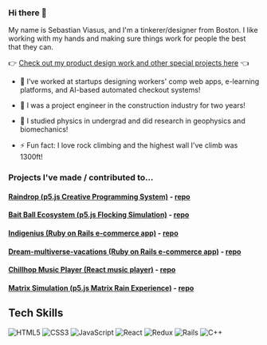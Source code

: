 ### Hi there 👋

My name is Sebastian Viasus, and I'm a tinkerer/designer from Boston. I like working with my hands and making sure things work for people the best that they can. 

👉 [Check out my product design work and other special projects here]( https://www.sebastianviasus.com/ ) 👈

- 🔭 I’ve worked at startups designing workers' comp web apps, e-learning platforms, and AI-based automated checkout systems! 

- 🚧 I was a project engineer in the construction industry for two years!

- 🌋 I studied physics in undergrad and did research in geophysics and biomechanics!

- ⚡ Fun fact: I love rock climbing and the highest wall I've climb was 1300ft!

### Projects I've made / contributed to...


#### [Raindrop (p5.js Creative Programming System)](https://seabass617.github.io/Raindrop/) - [repo](https://github.com/seabass617/Raindrop)
#### [Bait Ball Ecosystem (p5.js Flocking Simulation)](https://seabass617.github.io/Ecosystem-Project-5-Autonomy/) - [repo](https://github.com/seabass617/Ecosystem-Project-5-Autonomy)
#### [Indigenius (Ruby on Rails e-commerce app)](https://www.indigenius.space/) - [repo](https://github.com/seabass617/indigenius)
#### [Dream-multiverse-vacations (Ruby on Rails e-commerce app)](http://multiverse-vacation.herokuapp.com/) - [repo](https://github.com/seabass617/dream_multiverse_vacations)
#### [Chillhop Music Player (React music player)](https://seabass617.github.io/music-app/) - [repo](https://github.com/seabass617/music-app)
#### [Matrix Simulation (p5.js Matrix Rain Experience)](https://seabass617.github.io/Matrix-Simulation/) - [repo](https://github.com/seabass617/Matrix-Simulation)

## Tech Skills

![HTML5](https://img.shields.io/badge/-HTML5-E34F26?style=flat-square&logo=html5&logoColor=white)
![CSS3](https://img.shields.io/badge/-CSS3-1572B6?style=flat-square&logo=css3)
![JavaScript](https://img.shields.io/badge/-JavaScript-black?style=flat-square&logo=javascript)
![React](https://img.shields.io/badge/-React-black?style=flat-square&logo=react)
![Redux](https://img.shields.io/badge/-Redux-black?style=flat-square&logo==redux)
![Rails]( https://img.shields.io/badge/-Rails-red?style=flat-square&logo=ruby-on-rails)
![C++](https://img.shields.io/badge/C%2B%2B-00599C?style=flat&logo=c%2B%2B&logoColor=white)

